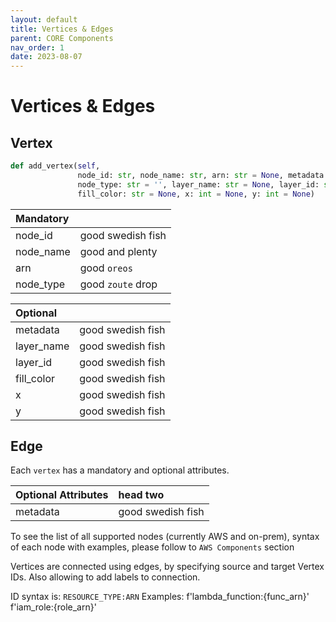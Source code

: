 ```yaml
---
layout: default
title: Vertices & Edges
parent: CORE Components
nav_order: 1
date: 2023-08-07
---
```


# Vertices & Edges

## Vertex

```python
def add_vertex(self, 
               node_id: str, node_name: str, arn: str = None, metadata: dict = None,
               node_type: str = '', layer_name: str = None, layer_id: str = None,
               fill_color: str = None, x: int = None, y: int = None)
```

| Mandatory |           |
|:----------|:------------------|
| node_id   | good swedish fish |
| node_name | good and plenty   |
| arn       | good `oreos`      |
| node_type | good `zoute` drop |


| Optional   |        |
|:-----------|:------------------|
| metadata   | good swedish fish |
| layer_name | good swedish fish |
| layer_id   | good swedish fish |
| fill_color | good swedish fish |
| x          | good swedish fish |
| y          | good swedish fish |

## Edge

Each ``vertex`` has a mandatory and optional attributes.

| Optional Attributes  | head two          |
|:---------------------|:------------------|
| metadata             | good swedish fish |

To see the list of all supported nodes (currently AWS and on-prem), syntax of each node with examples, please follow to ``AWS Components`` section

Vertices are connected using edges, by specifying source and target Vertex IDs. Also allowing to add labels to connection.

ID syntax is: ``RESOURCE_TYPE:ARN``
Examples: f'lambda_function:{func_arn}' f'iam_role:{role_arn}'

